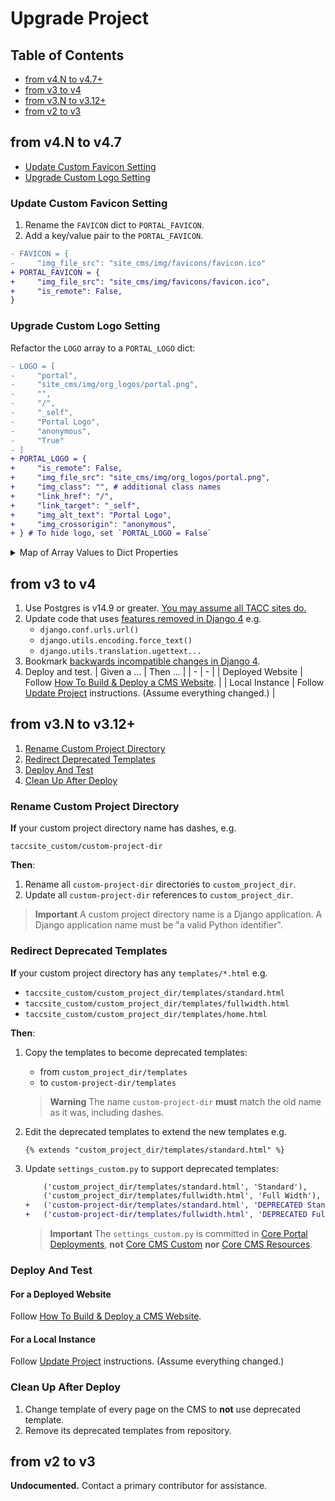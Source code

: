 # Upgrade Project

## Table of Contents

- [from v4.N to v4.7+](#from-v4n-to-v47)
- [from v3 to v4](#from-v3-to-v4)
- [from v3.N to v3.12+](#from-v3n-to-v312)
- [from v2 to v3](#from-v2-to-v3)

## from v4.N to v4.7

- [Update Custom Favicon Setting](#update-custom-favicon-setting)
- [Upgrade Custom Logo Setting](#upgrade-custom-logo-setting)

### Update Custom Favicon Setting

1. Rename the `FAVICON` dict to `PORTAL_FAVICON`.
2. Add a key/value pair to the `PORTAL_FAVICON`.

```diff
- FAVICON = {
-     "img_file_src": "site_cms/img/favicons/favicon.ico"
+ PORTAL_FAVICON = {
+     "img_file_src": "site_cms/img/favicons/favicon.ico",
+     "is_remote": False,
}
```

### Upgrade Custom Logo Setting

Refactor the `LOGO` array to a `PORTAL_LOGO` dict:

```diff
- LOGO = [
-     "portal",
-     "site_cms/img/org_logos/portal.png",
-     "",
-     "/",
-     "_self",
-     "Portal Logo",
-     "anonymous",
-     "True"
- ]
+ PORTAL_LOGO = {
+     "is_remote": False,
+     "img_file_src": "site_cms/img/org_logos/portal.png",
+     "img_class": "", # additional class names
+     "link_href": "/",
+     "link_target": "_self",
+     "img_alt_text": "Portal Logo",
+     "img_crossorigin": "anonymous",
+ } # To hide logo, set `PORTAL_LOGO = False`
```

<details><summary>Map of Array Values to Dict Properties</summary>

| | from Array Value | to Dict Property |
| - | - | - |
| 0 | "portal"                  | (unused value) |
| 1 | "site_cms/.../portal.png" | `"img_file_src"` |
| 2 | ""                        | `"img_class"` |
| 3 | "/"                       | `"link_href"` |
| 4 | "_self"                   | `"link_target"` |
| 5 | "Portal Logo"             | `"img_alt_text"` |
| 6 | "anonymous"               | `"img_crossorigin"` |
| 7 | "True"                    | (whether to show logo) |

</details>

## from v3 to v4

1. Use Postgres is v14.9 or greater. [You may assume all TACC sites do.](https://tacc-main.atlassian.net/wiki/spaces/UP/pages/6659089/Postgres+Upgrade+Testing)
2. Update code that uses [features removed in Django 4](https://docs.djangoproject.com/en/4.2/releases/4.0/#features-removed-in-4-0) e.g.
    - `django.conf.urls.url()`
    - `django.utils.encoding.force_text()`
    - `django.utils.translation.ugettext...`
3. Bookmark [backwards incompatible changes in Django 4](https://docs.djangoproject.com/en/4.2/releases/4.0/#backwards-incompatible-changes-in-4-0).
4. Deploy and test.
    | Given a … | Then … |
    | - | - |
    | Deployed Website | Follow [How To Build & Deploy a CMS Website](https://tacc-main.atlassian.net/wiki/x/2AVv). |
    | Local Instance | Follow [Update Project] instructions. (Assume everything changed.) |

## from v3.N to v3.12+

1. [Rename Custom Project Directory](#rename-custom-project-directory)
2. [Redirect Deprecated Templates](#redirect-deprecated-templates)
3. [Deploy And Test](#deploy-and-test)
4. [Clean Up After Deploy](#clean-up-after-deploy)

### Rename Custom Project Directory

**If** your custom project directory name has dashes, e.g.

`taccsite_custom/custom-project-dir`

**Then**:

1. Rename all `custom-project-dir` directories to `custom_project_dir`.
2. Update all `custom-project-dir` references to `custom_project_dir`.

> **Important**
> A custom project directory name is a Django application. A Django application name must be "a valid Python identifier".

### Redirect Deprecated Templates

**If** your custom project directory has any `templates/*.html` e.g.

- `taccsite_custom/custom_project_dir/templates/standard.html`
- `taccsite_custom/custom_project_dir/templates/fullwidth.html`
- `taccsite_custom/custom_project_dir/templates/home.html`

**Then**:

1. Copy the templates to become deprecated templates:
    - from `custom_project_dir/templates`
    - to `custom-project-dir/templates`

    > **Warning**
    > The name `custom-project-dir` **must** match the old name as it was, including dashes.

2. Edit the deprecated templates to extend the new templates e.g.

    ```django
    {% extends "custom_project_dir/templates/standard.html" %}
    ```

3. Update `settings_custom.py` to support deprecated templates:

    ```diff
        ('custom_project_dir/templates/standard.html', 'Standard'),
        ('custom_project_dir/templates/fullwidth.html', 'Full Width'),
    +   ('custom-project-dir/templates/standard.html', 'DEPRECATED Standard'),
    +   ('custom-project-dir/templates/fullwidth.html', 'DEPRECATED Full Width'),
    ```

    > **Important**
    > The `settings_custom.py` is committed in [Core Portal Deployments], **not** [Core CMS Custom] **nor** [Core CMS Resources].

### Deploy And Test

#### For a Deployed Website

Follow [How To Build & Deploy a CMS Website](https://tacc-main.atlassian.net/wiki/x/2AVv).

#### For a Local Instance

Follow [Update Project] instructions. (Assume everything changed.)

### Clean Up After Deploy

1. Change template of every page on the CMS to **not** use deprecated template.
2. Remove its deprecated templates from repository.

## from v2 to v3

**Undocumented.** Contact a primary contributor for assistance.

<!-- Link Aliases -->

[Update Project]: ../README.md#new-minor-or-patch-version-or-branch

[Core CMS Custom]: https://github.com/TACC/Core-CMS-Custom
[Core CMS Resources]: https://github.com/TACC/Core-CMS-Resources
[Core Portal Deployments]: https://github.com/TACC/Core-Portal-Deployments
